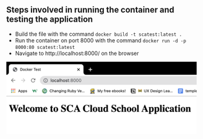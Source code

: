 ## Steps involved in running the container and testing the application
- Build the file with the command
 `docker build -t scatest:latest .`
- Run the container on port 8000 with the command
`docker run -d -p 8000:80 scatest:latest`
- Navigate to http://localhost:8000/ on the browser

![Output](/assets/output.png)